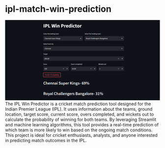 # ipl-match-win-prediction
![Screenshot of the IPL Win Predictor](https://github.com/sahilbhardwaj23/ipl-match-win-prediction/blob/main/Screenshot%202024-04-27%20114730.png)
The IPL Win Predictor is a cricket match prediction tool designed for the Indian Premier League (IPL). It uses information about the teams, ground location, target score, current score, overs completed, and wickets out to calculate the probability of winning for both teams. By leveraging Streamlit and machine learning algorithms, this tool provides a real-time prediction of which team is more likely to win based on the ongoing match conditions. This project is ideal for cricket enthusiasts, analysts, and anyone interested in predicting match outcomes in the IPL.
